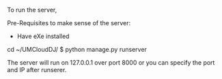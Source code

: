 To run the server, 

Pre-Requisites to make sense of the server:

- Have eXe installed


cd ~/UMCloudDJ/
$ python manage.py runserver

The server will run on 127.0.0.1 over port 8000 or you can specify the port and IP after runserer. 
